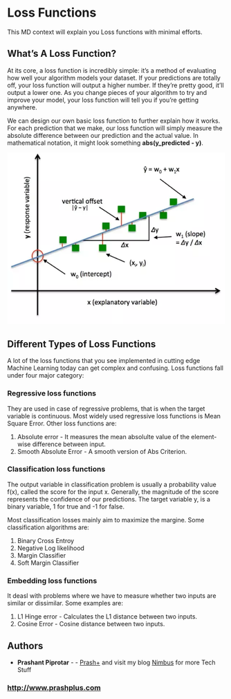 # Loss Functions

This MD context will explain you Loss functions with minimal efforts.

## What’s A Loss Function?

At its core, a loss function is incredibly simple: it’s a method of evaluating how well your algorithm models your dataset. If your predictions are totally off, your loss function will output a higher number. If they’re pretty good, it’ll output a lower one. As you change pieces of your algorithm to try and improve your model, your loss function will tell you if you’re getting anywhere.

We can design our own basic loss function to further explain how it works. For each prediction that we make, our loss function will simply measure the absolute difference between our prediction and the actual value. In mathematical notation, it might look something **abs(y_predicted - y)**.

![Loss function](https://github.com/prashplus/Logic-Gates/blob/master/images/ymx%20graph%20loss%20fucntion.png)

## Different Types of Loss Functions

A lot of the loss functions that you see implemented in cutting edge Machine Learning today can get complex and confusing. Loss functions fall under four major category:

### Regressive loss functions

They are used in case of regressive problems, that is when the target variable is continuous. Most widely used regressive loss functions is Mean Square Error.
Other loss functions are:

1. Absolute error -  It measures the mean absolulte value of the element-wise difference between input.
2. Smooth Absolute Error - A smooth version of Abs Criterion.

### Classification loss functions

The output variable in classification problem is usually a probability value f(x), called the score for the input x. Generally, the magnitude of the score represents the confidence of our predictions. The target variable y, is a binary variable, 1 for true and -1 for false.

Most classification losses mainly aim to maximize the margine. Some classification algorithms are:

1. Binary Cross Entroy
2. Negative Log likelihood
3. Margin Classifier
4. Soft Margin Classifier

### Embedding loss functions

It deasl with problems where we have to measure whether two inputs are similar or dissimilar. Some examples are:

1. L1 Hinge error - Calculates the L1 distance between two inputs.
2. Cosine Error - Cosine distance between two inputs.

## Authors

* **Prashant Piprotar** - - [Prash+](https://github.com/prashplus)
and visit my blog [Nimbus](http://prashplus.blogspot.com) for more Tech Stuff
### http://www.prashplus.com